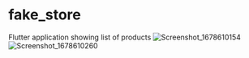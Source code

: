 # fake_store

Flutter application showing list of products
![Screenshot_1678610154](https://user-images.githubusercontent.com/37837886/224533761-137c27ec-ee30-48a4-b8f2-eb0ac6d7980f.png)
![Screenshot_1678610260](https://user-images.githubusercontent.com/37837886/224533762-5d8b8fbc-7a8b-457b-b344-a2dcc597beeb.png)
